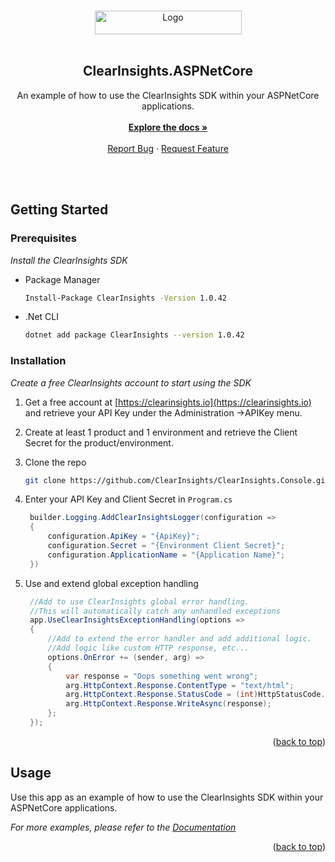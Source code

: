 <a name="readme-top"></a>

<!-- PROJECT SHIELDS -->
<!--
*** I'm using markdown "reference style" links for readability.
*** Reference links are enclosed in brackets [ ] instead of parentheses ( ).
*** See the bottom of this document for the declaration of the reference variables
*** for contributors-url, forks-url, etc. This is an optional, concise syntax you may use.
*** https://www.markdownguide.org/basic-syntax/#reference-style-links
-->


<!-- PROJECT LOGO -->
<br />
<div align="center">
  <a href="https://clearinsights.io">
    <img src="https://clearinsights.io/wp-content/uploads/2022/05/wp-logo-2.png" alt="Logo" width="235" height="38">
  </a>
  <br />
  <br />

  <h2 align="center">ClearInsights.ASPNetCore</h3>

  <p align="center">
    An example of how to use the ClearInsights SDK within your ASPNetCore applications.
    <br /><br />
    <a href="https://docs.clearinsights.io"><strong>Explore the docs »</strong></a>
    <br />
    <br />    
    <a href="https://github.com/ClearInsights/ClearInsights.Console/issues">Report Bug</a>
    ·
    <a href="https://clearinsights.io/contact-us/">Request Feature</a>
  </p>
</div>

<br />
<br />


<!-- GETTING STARTED -->
## Getting Started



### Prerequisites

_Install the ClearInsights SDK_
* Package Manager
  ```sh
  Install-Package ClearInsights -Version 1.0.42
  ```
* .Net CLI
  ```sh
  dotnet add package ClearInsights --version 1.0.42
  ```

### Installation

_Create a free ClearInsights account to start using the SDK_

1. Get a free account at [https://clearinsights.io](https://clearinsights.io) and retrieve your API Key under the Administration ->APIKey menu.

2. Create at least 1 product and 1 environment and retrieve the Client Secret for the product/environment.

3. Clone the repo
   ```sh
   git clone https://github.com/ClearInsights/ClearInsights.Console.git
   ```

4. Enter your API Key and Client Secret in `Program.cs`
   ```cs
    builder.Logging.AddClearInsightsLogger(configuration =>
    {
        configuration.ApiKey = "{ApiKey}";
        configuration.Secret = "{Environment Client Secret}";
        configuration.ApplicationName = "{Application Name}";
    })
   ```
5. Use and extend global exception handling
   ```cs
    //Add to use ClearInsights global error handling.
    //This will automatically catch any unhandled exceptions
    app.UseClearInsightsExceptionHandling(options =>
    {
        //Add to extend the error handler and add additional logic.
        //Add logic like custom HTTP response, etc...
        options.OnError += (sender, arg) =>
        {
            var response = "Oops something went wrong";
            arg.HttpContext.Response.ContentType = "text/html";
            arg.HttpContext.Response.StatusCode = (int)HttpStatusCode.NotFound;
            arg.HttpContext.Response.WriteAsync(response);
        };
    });
   ```

<p align="right">(<a href="#readme-top">back to top</a>)</p>



<!-- USAGE EXAMPLES -->
## Usage

Use this app as an example of how to use the ClearInsights SDK within your ASPNetCore applications.

_For more examples, please refer to the [Documentation](https://docs.clearinsights.io)_

<p align="right">(<a href="#readme-top">back to top</a>)</p>

